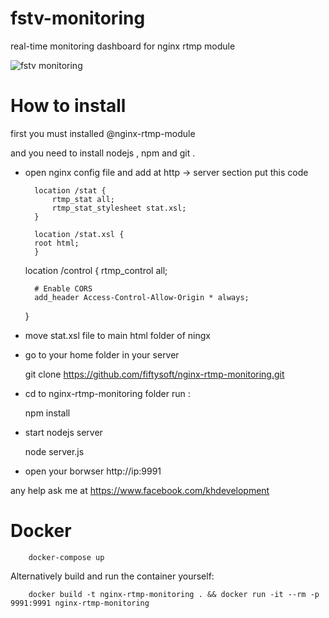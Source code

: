 # fstv-monitoring
real-time monitoring dashboard for nginx rtmp module

![fstv monitoring](https://cloud.githubusercontent.com/assets/16119345/15388844/9f66917e-1dbc-11e6-9726-2a4912d74352.png)

# How to install

first you must installed @nginx-rtmp-module

and you need to install nodejs , npm and git .


* open nginx config file and add at http -> server section put this code 


        location /stat {
            rtmp_stat all;
            rtmp_stat_stylesheet stat.xsl;
        }

        location /stat.xsl {
	    root html;
        }

	location /control {
	    rtmp_control all;

	    # Enable CORS
	    add_header Access-Control-Allow-Origin * always;
	}

* move stat.xsl file to main html folder of ningx 

* go to your home folder in your server 

	git clone https://github.com/fiftysoft/nginx-rtmp-monitoring.git
	
* cd to nginx-rtmp-monitoring folder run :

	npm install
	
* start nodejs server

	node server.js
	
* open your borwser http://ip:9991


any help ask me at https://www.facebook.com/khdevelopment


# Docker

        docker-compose up

Alternatively build and run the container yourself:

        docker build -t nginx-rtmp-monitoring . && docker run -it --rm -p 9991:9991 nginx-rtmp-monitoring
